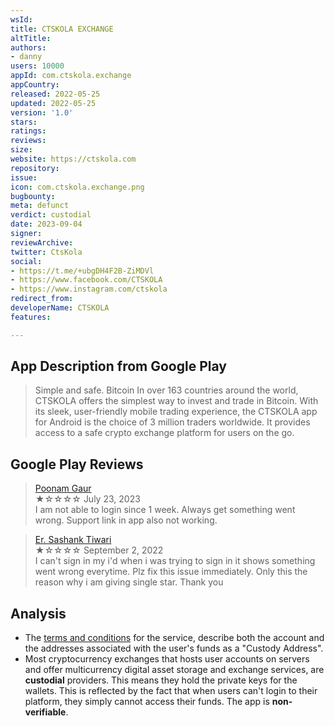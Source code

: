 ```yaml
---
wsId: 
title: CTSKOLA EXCHANGE
altTitle: 
authors:
- danny
users: 10000
appId: com.ctskola.exchange
appCountry: 
released: 2022-05-25
updated: 2022-05-25
version: '1.0'
stars: 
ratings: 
reviews: 
size: 
website: https://ctskola.com
repository: 
issue: 
icon: com.ctskola.exchange.png
bugbounty: 
meta: defunct
verdict: custodial
date: 2023-09-04
signer: 
reviewArchive: 
twitter: CtsKola
social:
- https://t.me/+ubgDH4F2B-ZiMDVl
- https://www.facebook.com/CTSKOLA
- https://www.instagram.com/ctskola
redirect_from: 
developerName: CTSKOLA
features: 

---
```


## App Description from Google Play

> Simple and safe. Bitcoin In over 163 countries around the world, CTSKOLA offers the simplest way to invest and trade in Bitcoin. With its sleek, user-friendly mobile trading experience, the CTSKOLA app for Android is the choice of 3 million traders worldwide. It provides access to a safe crypto exchange platform for users on the go.

## Google Play Reviews

> [Poonam Gaur](https://play.google.com/store/apps/details?id=com.ctskola.exchange&gl=in)<br>
  ★☆☆☆☆ July 23, 2023 <br>
       I am not able to login since 1 week. Always get something went wrong. Support link in app also not working.

> [Er. Sashank Tiwari](https://play.google.com/store/apps/details?id=com.ctskola.exchange&gl=in)<br>
  ★☆☆☆☆ September 2, 2022 <br>
       I can't sign in my i'd when i was trying to sign in it shows something went wrong everytime. Plz fix this issue immediately. Only this the reason why i am giving single star. Thank you

## Analysis 

- The [terms and conditions](https://ctskola.com/termsandconditions.pdf) for the service, describe both the account and the addresses associated with the user's funds as a "Custody Address".
- Most cryptocurrency exchanges that hosts user accounts on servers and offer multicurrency digital asset storage and exchange services, are **custodial** providers. This means they hold the private keys for the wallets. This is reflected by the fact that when users can't login to their platform, they simply cannot access their funds. The app is **non-verifiable**.
